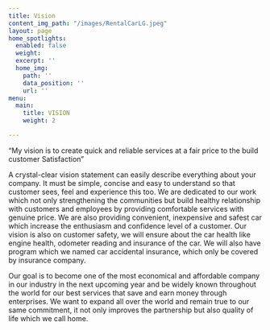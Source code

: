 ```yaml
---
title: Vision
content_img_path: "/images/RentalCarLG.jpeg"
layout: page
home_spotlights:
  enabled: false
  weight: 
  excerpt: ''
  home_img:
    path: ''
    data_position: ''
    url: ''
menu:
  main:
    title: VISION
    weight: 2

---
```

“My vision is to create quick and reliable services at a fair price to the build customer Satisfaction”

A crystal-clear vision statement can easily describe everything about your company. It must be simple, concise and easy to understand so that customer sees, feel and experience this too. We are dedicated to our work which not only strengthening the communities but build healthy relationship with customers and employees by providing comfortable services with genuine price. We are also providing convenient, inexpensive and safest car which increase the enthusiasm and confidence level of a customer. Our vision is also on customer safety, we will ensure about the car health like engine health, odometer reading and insurance of the car. We will also have program which we named car accidental insurance, which only be covered by insurance company.

Our goal is to become one of the most economical and affordable company in our industry in the next upcoming year and be widely known throughout the world for our best services that save and earn money through enterprises. We want to expand all over the world and remain true to our same commitment, it not only improves the partnership but also quality of life which we call home.
